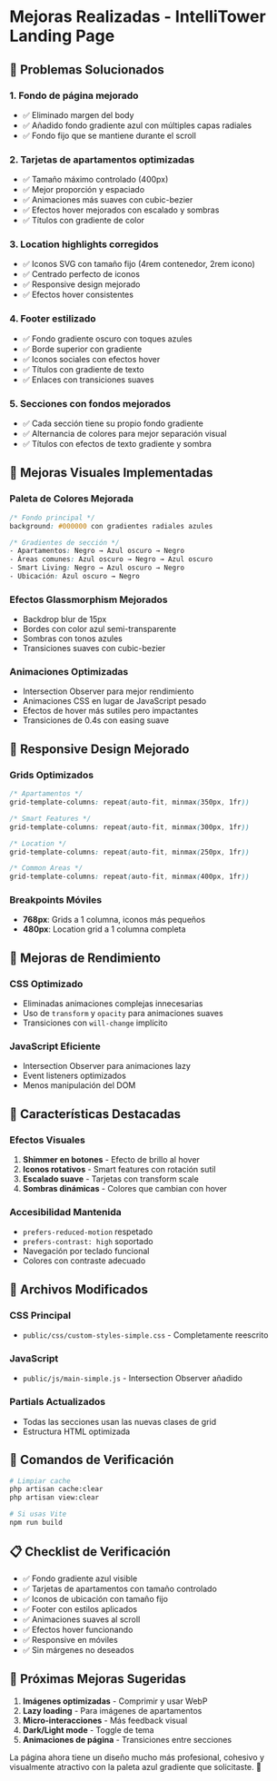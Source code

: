 # Mejoras Realizadas - IntelliTower Landing Page

## 🎯 Problemas Solucionados

### 1. **Fondo de página mejorado**
- ✅ Eliminado margen del body
- ✅ Añadido fondo gradiente azul con múltiples capas radiales
- ✅ Fondo fijo que se mantiene durante el scroll

### 2. **Tarjetas de apartamentos optimizadas**
- ✅ Tamaño máximo controlado (400px)
- ✅ Mejor proporción y espaciado
- ✅ Animaciones más suaves con cubic-bezier
- ✅ Efectos hover mejorados con escalado y sombras
- ✅ Títulos con gradiente de color

### 3. **Location highlights corregidos**
- ✅ Iconos SVG con tamaño fijo (4rem contenedor, 2rem icono)
- ✅ Centrado perfecto de iconos
- ✅ Responsive design mejorado
- ✅ Efectos hover consistentes

### 4. **Footer estilizado**
- ✅ Fondo gradiente oscuro con toques azules
- ✅ Borde superior con gradiente
- ✅ Iconos sociales con efectos hover
- ✅ Títulos con gradiente de texto
- ✅ Enlaces con transiciones suaves

### 5. **Secciones con fondos mejorados**
- ✅ Cada sección tiene su propio fondo gradiente
- ✅ Alternancia de colores para mejor separación visual
- ✅ Títulos con efectos de texto gradiente y sombra

## 🎨 Mejoras Visuales Implementadas

### **Paleta de Colores Mejorada**
```css
/* Fondo principal */
background: #000000 con gradientes radiales azules

/* Gradientes de sección */
- Apartamentos: Negro → Azul oscuro → Negro
- Áreas comunes: Azul oscuro → Negro → Azul oscuro  
- Smart Living: Negro → Azul oscuro → Negro
- Ubicación: Azul oscuro → Negro
```

### **Efectos Glassmorphism Mejorados**
- Backdrop blur de 15px
- Bordes con color azul semi-transparente
- Sombras con tonos azules
- Transiciones suaves con cubic-bezier

### **Animaciones Optimizadas**
- Intersection Observer para mejor rendimiento
- Animaciones CSS en lugar de JavaScript pesado
- Efectos de hover más sutiles pero impactantes
- Transiciones de 0.4s con easing suave

## 📱 Responsive Design Mejorado

### **Grids Optimizados**
```css
/* Apartamentos */
grid-template-columns: repeat(auto-fit, minmax(350px, 1fr))

/* Smart Features */
grid-template-columns: repeat(auto-fit, minmax(300px, 1fr))

/* Location */
grid-template-columns: repeat(auto-fit, minmax(250px, 1fr))

/* Common Areas */
grid-template-columns: repeat(auto-fit, minmax(400px, 1fr))
```

### **Breakpoints Móviles**
- **768px**: Grids a 1 columna, iconos más pequeños
- **480px**: Location grid a 1 columna completa

## 🚀 Mejoras de Rendimiento

### **CSS Optimizado**
- Eliminadas animaciones complejas innecesarias
- Uso de `transform` y `opacity` para animaciones suaves
- Transiciones con `will-change` implícito

### **JavaScript Eficiente**
- Intersection Observer para animaciones lazy
- Event listeners optimizados
- Menos manipulación del DOM

## 🎯 Características Destacadas

### **Efectos Visuales**
1. **Shimmer en botones** - Efecto de brillo al hover
2. **Iconos rotativos** - Smart features con rotación sutil
3. **Escalado suave** - Tarjetas con transform scale
4. **Sombras dinámicas** - Colores que cambian con hover

### **Accesibilidad Mantenida**
- `prefers-reduced-motion` respetado
- `prefers-contrast: high` soportado
- Navegación por teclado funcional
- Colores con contraste adecuado

## 📁 Archivos Modificados

### **CSS Principal**
- `public/css/custom-styles-simple.css` - Completamente reescrito

### **JavaScript**
- `public/js/main-simple.js` - Intersection Observer añadido

### **Partials Actualizados**
- Todas las secciones usan las nuevas clases de grid
- Estructura HTML optimizada

## 🔧 Comandos de Verificación

```bash
# Limpiar cache
php artisan cache:clear
php artisan view:clear

# Si usas Vite
npm run build
```

## 📋 Checklist de Verificación

- ✅ Fondo gradiente azul visible
- ✅ Tarjetas de apartamentos con tamaño controlado
- ✅ Iconos de ubicación con tamaño fijo
- ✅ Footer con estilos aplicados
- ✅ Animaciones suaves al scroll
- ✅ Efectos hover funcionando
- ✅ Responsive en móviles
- ✅ Sin márgenes no deseados

## 🎨 Próximas Mejoras Sugeridas

1. **Imágenes optimizadas** - Comprimir y usar WebP
2. **Lazy loading** - Para imágenes de apartamentos
3. **Micro-interacciones** - Más feedback visual
4. **Dark/Light mode** - Toggle de tema
5. **Animaciones de página** - Transiciones entre secciones

La página ahora tiene un diseño mucho más profesional, cohesivo y visualmente atractivo con la paleta azul gradiente que solicitaste. 🎉